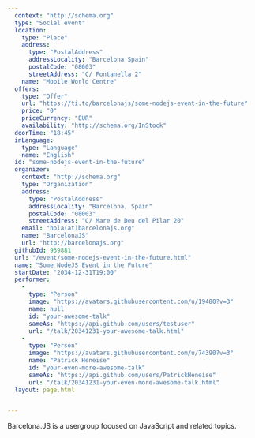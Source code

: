 ```yaml
---
  context: "http://schema.org"
  type: "Social event"
  location:
    type: "Place"
    address:
      type: "PostalAddress"
      addressLocality: "Barcelona Spain"
      postalCode: "08003"
      streetAddress: "C/ Fontanella 2"
    name: "Mobile World Centre"
  offers:
    type: "Offer"
    url: "https://ti.to/barcelonajs/some-nodejs-event-in-the-future"
    price: "0"
    priceCurrency: "EUR"
    availability: "http://schema.org/InStock"
  doorTime: "18:45"
  inLanguage:
    type: "Language"
    name: "English"
  id: "some-nodejs-event-in-the-future"
  organizer:
    context: "http://schema.org"
    type: "Organization"
    address:
      type: "PostalAddress"
      addressLocality: "Barcelona, Spain"
      postalCode: "08003"
      streetAddress: "C/ Mare de Deu del Pilar 20"
    email: "hola(at)barcelonajs.org"
    name: "BarcelonaJS"
    url: "http://barcelonajs.org"
  githubId: 939881
  url: "/event/some-nodejs-event-in-the-future.html"
  name: "Some NodeJS Event in the Future"
  startDate: "2034-12-31T19:00"
  performer:
    -
      type: "Person"
      image: "https://avatars.githubusercontent.com/u/19480?v=3"
      name: null
      id: "your-awesome-talk"
      sameAs: "https://api.github.com/users/testuser"
      url: "/talk/20341231-your-awesome-talk.html"
    -
      type: "Person"
      image: "https://avatars.githubusercontent.com/u/74390?v=3"
      name: "Patrick Heneise"
      id: "your-even-more-awesome-talk"
      sameAs: "https://api.github.com/users/PatrickHeneise"
      url: "/talk/20341231-your-even-more-awesome-talk.html"
  layout: page.html


---
```

Barcelona.JS is a usergroup focused on JavaScript and related topics.
